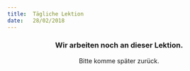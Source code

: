 ```yaml
---
title:  Tägliche Lektion
date:   28/02/2018
---
```


### <center>Wir arbeiten noch an dieser Lektion.</center>
<center>Bitte komme später zurück.</center>